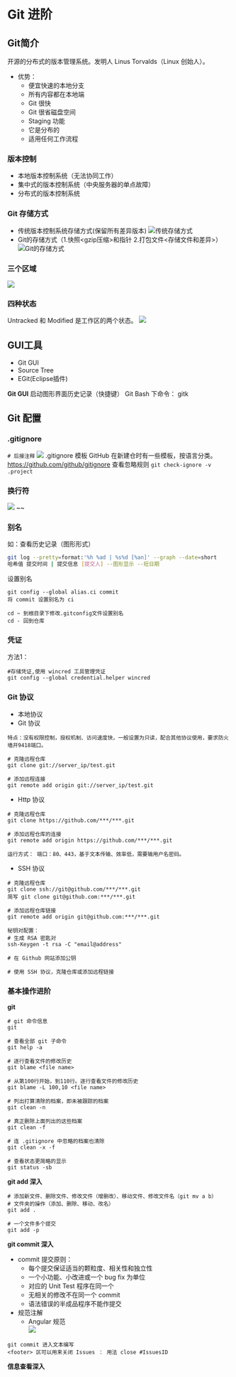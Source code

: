 # Git 进阶  

## Git简介
开源的分布式的版本管理系统。发明人 Linus Torvalds（Linux 创始人）。  
- 优势：
  - 便宜快速的本地分支
  - 所有内容都在本地端
  - Git 很快
  - Git 很省磁盘空间
  - Staging 功能
  - 它是分布的
  - 适用任何工作流程

### 版本控制
- 本地版本控制系统（无法协同工作）  
- 集中式的版本控制系统（中央服务器的单点故障）
- 分布式的版本控制系统

### Git 存储方式
- 传统版本控制系统存储方式(保留所有差异版本) 
![传统存储方式](./images/traditional_storage_mode.png)
- Git的存储方式（1.快照<gzip压缩>和指针 2.打包文件<存储文件和差异>）
![Git的存储方式](./images/git_storage_mode.png)  

### 三个区域
![](./images/three_part.png)
### 四种状态
Untracked 和 Modified 是工作区的两个状态。
![](./images/four_status.png)

## GUI工具  
- Git GUI
- Source Tree
- EGit(Eclipse插件)


**Git GUI**
启动图形界面历史记录（快捷键）
Git Bash 下命令： gitk

## Git 配置
### .gitignore
`# 后接注释`
![](./images/gitignore_use.png)
.gitignore 模板
GitHub 在新建仓时有一些模板，按语言分类。
<https://github.com/github/gitignore>
查看忽略规则 `git check-ignore -v .project`

### 换行符
![](./images/linefeed.png)
~~
### 别名  
如：查看历史记录（图形形式）
```Bash
git log --pretty=format:'%h %ad | %s%d [%an]' --graph --date=short
哈希值 提交时间 | 提交信息 [提交人] --图形显示 --短日期
```
设置别名
```
git config --global alias.ci commit
将 commit 设置别名为 ci
```
```
cd ~ 到根目录下修改.gitconfig文件设置别名
cd - 回到仓库
```
### 凭证

方法1：
```
#存储凭证,使用 wincred 工具管理凭证
git config --global credential.helper wincred
```

### Git 协议
- 本地协议  
- Git 协议 
```
特点：没有权限控制，授权机制、访问速度快，一般设置为只读，配合其他协议使用，要求防火墙开9418端口。

# 克隆远程仓库
git clone git://server_ip/test.git

# 添加远程连接
git remote add origin git://server_ip/test.git
``` 
- Http 协议  
```
# 克隆远程仓库
git clone https://github.com/***/***.git

# 添加远程仓库的连接
git remote add origin https://github.com/***/***.git

运行方式： 端口：80、443，基于文本传输、效率低，需要输用户名密码。
```
- SSH 协议
```
# 克隆远程仓库
git clone ssh://git@github.com/***/***.git
简写 git clone git@github.com:***/***.git

# 添加远程仓库链接
git remote add origin git@github.com:***/***.git
```
```
秘钥对配置：
# 生成 RSA 密匙对
ssh-Keygen -t rsa -C "email@address"

# 在 Github 网站添加公钥

# 使用 SSH 协议，克隆仓库或添加远程链接 

```

### 基本操作进阶
**git**

```
# git 命令信息
git 

# 查看全部 git 子命令 
git help -a 

# 逐行查看文件的修改历史
git blame <file name>

# 从第100行开始，到110行。逐行查看文件的修改历史
git blame -L 100,10 <file name>

# 列出打算清除的档案，即未被跟踪的档案
git clean -n

# 真正删除上面列出的这些档案
git clean -f

# 连 .gitignore 中忽略的档案也清除
git clean -x -f

# 查看状态更简略的显示
git status -sb

```

**git add 深入**
```
# 添加新文件、删除文件、修改文件（增删改）、移动文件、修改文件名（git mv a b）
# 文件夹的操作（添加、删除、移动、改名）
git add .

# 一个文件多个提交
git add -p
```

**git commit 深入**
- commit 提交原则：
  - 每个提交保证适当的颗粒度、相关性和独立性
  - 一个小功能、小改进或一个 bug fix 为单位
  - 对应的 Unit Test 程序在同一个
  - 无相关的修改不在同一个 commit
  - 语法错误的半成品程序不能作提交
- 规范注解
  - Angular 规范  
![](./images/message.png)
```
git commit 进入文本编写
<footer> 区可以用来关闭 Issues ： 用法 close #IssuesID
```

**信息查看深入**




